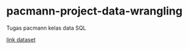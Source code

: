 # pacmann-project-data-wrangling
Tugas pacmann kelas data SQL

[link dataset](https://drive.google.com/drive/folders/1y-or_Rba1ambWkkNzhYKtRHRwC7g0A5n)
